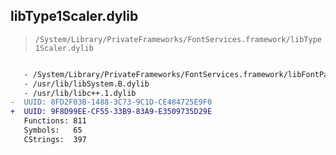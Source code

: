 ## libType1Scaler.dylib

> `/System/Library/PrivateFrameworks/FontServices.framework/libType1Scaler.dylib`

```diff

   - /System/Library/PrivateFrameworks/FontServices.framework/libFontParser.dylib
   - /usr/lib/libSystem.B.dylib
   - /usr/lib/libc++.1.dylib
-  UUID: 8FD2F03B-1488-3C73-9C1D-CE484725E9F0
+  UUID: 9F8D99EE-CF55-33B9-83A9-E3509735D29E
   Functions: 811
   Symbols:   65
   CStrings:  397

```
